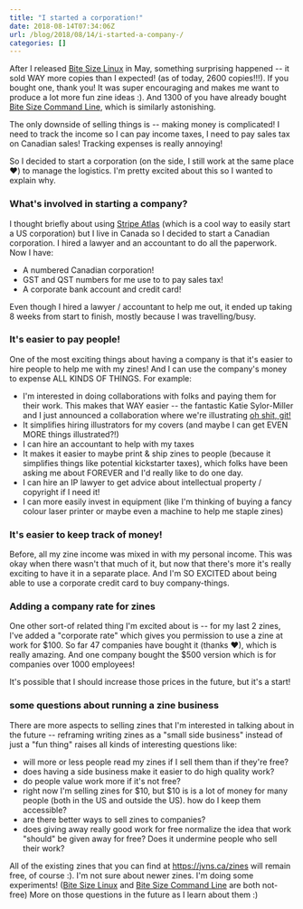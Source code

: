 ```yaml
---
title: "I started a corporation!"
date: 2018-08-14T07:34:06Z
url: /blog/2018/08/14/i-started-a-company-/
categories: []
---
```

 
After I released [Bite Size Linux](https://gum.co/bite-size-linux) in May, something surprising
happened -- it sold WAY more copies than I expected! (as of today, 2600 copies!!!). If you bought
one, thank you! It was super encouraging and makes me want to produce a lot more fun zine ideas :).
And 1300 of you have already bought [Bite Size Command Line](https://gum.co/bite-size-command-line),
which is similarly astonishing.
 
The only downside of selling things is -- making money is complicated! I need to track the income so
I can pay income taxes, I need to pay sales tax on Canadian sales! Tracking expenses is really
annoying! 
 
So I decided to start a corporation (on the side, I still work at the same place ❤) to manage the
logistics. I'm pretty excited about this so I wanted to explain why. 
 
### What's involved in starting a company? 
 
I thought briefly about using [Stripe Atlas](https://stripe.com/atlas) (which is a cool way to easily start a US corporation) but I live in Canada so I decided to start a Canadian corporation. I hired a lawyer and an accountant to do all the paperwork. Now I have: 
 
* A numbered Canadian corporation! 
* GST and QST numbers for me use to to pay sales tax! 
* A corporate bank account and credit card! 
 
Even though I hired a lawyer / accountant to help me out, it ended up taking 8 weeks from start to
finish, mostly because I was travelling/busy.
 
### It's easier to pay people! 
 
One of the most exciting things about having a company is that it's easier to hire people to help me
with my zines! And I can use the company's money to expense ALL KINDS OF THINGS. For example: 
 
* I'm interested in doing collaborations with folks and paying them for their work. This makes that WAY easier -- the fantastic Katie Sylor-Miller and I just announced a collaboration where we're illustrating [oh shit, git!](https://ohshitgit.com/)
* It simplifies hiring illustrators for my covers (and maybe I can get EVEN MORE things illustrated?!) 
* I can hire an accountant to help with my taxes 
* It makes it easier to maybe print & ship zines to people (because it simplifies things like potential kickstarter taxes), which folks have been asking me about FOREVER and I'd really like to do one day.  
* I can hire an IP lawyer to get advice about intellectual property / copyright if I need it! 
* I can more easily invest in equipment (like I'm thinking of buying a fancy colour laser printer or maybe even a machine to help me staple zines) 
 
### It's easier to keep track of money! 
 
Before, all my zine income was mixed in with my personal income. This was okay when there wasn't
that much of it, but now that there's more it's really exciting to have it in a separate place. And
I'm SO EXCITED about being able to use a corporate credit card to buy company-things. 
 
### Adding a company rate for zines 
 
One other sort-of related thing I'm excited about is -- for my last 2 zines, I've added a "corporate
rate" which gives you permission to use a zine at work for $100. So far 47 companies have bought it
(thanks ❤), which is really amazing. And one company bought the $500 version which is for companies
over 1000 employees! 
 
It's possible that I should increase those prices in the future, but it's a start! 
 
### some questions about running a zine business 
 
There are more aspects to selling zines that I'm interested in talking about in the future --
reframing writing zines as a "small side business" instead of just a "fun thing" raises all kinds of
interesting questions like: 
 
* will more or less people read my zines if I sell them than if they're free? 
* does having a side business make it easier to do high quality work?
* do people value work more if it's not free? 
* right now I'm selling zines for $10, but $10 is is a lot of money for many people (both in the US and outside the US). how do I keep them accessible? 
* are there better ways to sell zines to companies? 
* does giving away really good work for free normalize the idea that work "should" be given away for free? Does it undermine people who sell their work? 
 
All of the existing zines that you can find at https://jvns.ca/zines will remain free, of course :).
I'm not sure about newer zines. I'm doing some experiments! ([Bite Size Linux](https://gum.co/bite-size-linux) and [Bite Size Command Line](https://gum.co/bite-size-command-line) are both not-free)
More on those questions in the future as I learn about them :)



